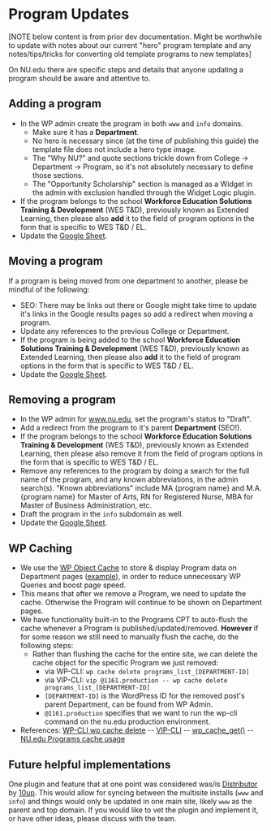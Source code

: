 # Program Updates

[NOTE below content is from prior dev documentation. Might be worthwhile to update with notes about our current "hero" program template and any notes/tips/tricks for converting old template programs to new templates]

On NU.edu there are specific steps and details that anyone updating a program should be aware and attentive to.

## Adding a program
- In the WP admin create the program in both `www` and `info` domains.
	- Make sure it has a **Department**.
	- No hero is necessary since (at the time of publishing this guide) the template file does not include a hero type image.
	- The "Why NU?" and quote sections trickle down from College -> Department -> Program, so it's not absolutely necessary to define those sections.
	- The "Opportunity Scholarship" section is managed as a Widget in the admin with exclusion handled through the Widget Logic plugin.
- If the program belongs to the school **Workforce Education Solutions Training & Development** (WES T&D), previously known as Extended Learning, then please also **add** it to the field of program options in the form that is specific to WES T&D / EL.
- Update the [Google Sheet](https://docs.google.com/spreadsheets/d/1p6620uGHOfmMa74E8X6vRXxZCVzLto72sg2p_5ESDtU/edit?pli=1).

## Moving a program
If a program is being moved from one department to another, please be mindful of the following:
- SEO: There may be links out there or Google might take time to update it's links in the Google results pages so add a redirect when moving a program.
- Update any references to the previous College or Department.
- If the program is being added to the school **Workforce Education Solutions Training & Development** (WES T&D), previously known as Extended Learning, then please also **add** it to the field of program options in the form that is specific to WES T&D / EL.
- Update the [Google Sheet](https://docs.google.com/spreadsheets/d/1p6620uGHOfmMa74E8X6vRXxZCVzLto72sg2p_5ESDtU/edit?pli=1).

## Removing a program
- In the WP admin for www.nu.edu, set the program's status to "Draft".
- Add a redirect from the program to it's parent **Department** (SEO!).
- If the program belongs to the school **Workforce Education Solutions Training & Development** (WES T&D), previously known as Extended Learning, then please also remove it from the field of program options in the form that is specific to WES T&D / EL.
- Remove any references to the program by doing a search for the full name of the program, and any known abbreviations, in the admin search(s). "Known abbreviations" include MA {program name} and M.A. {program name} for Master of Arts, RN for Registered Nurse, MBA for Master of Business Administration, etc.
- Draft the program in the `info` subdomain as well.
- Update the [Google Sheet](https://docs.google.com/spreadsheets/d/1p6620uGHOfmMa74E8X6vRXxZCVzLto72sg2p_5ESDtU/edit?pli=1).

## WP Caching
- We use the [WP Object Cache](https://developer.wordpress.org/reference/functions/wp_cache_get/) to store & display Program data on Department pages ([example](https://www.nu.edu/ourprograms/collegeoflettersandsciences/mathematicsandnaturalsciences/)), in order to reduce unnecessary WP Queries and boost page speed.
- This means that after we remove a Program, we need to update the cache. Otherwise the Program will continue to be shown on Department pages.
- We have functionality built-in to the Programs CPT to auto-flush the cache whenever a Program is published/updated/removed. **However** if for some reason we still need to manually flush the cache, do the following steps: 
	- Rather than flushing the cache for the entire site, we can delete the cache object for the specific Program we just removed:
		- via WP-CLI: `wp cache delete programs_list_[DEPARTMENT-ID]`
		- via VIP-CLI: `vip @1161.production -- wp cache delete programs_list_[DEPARTMENT-ID]`
		- `[DEPARTMENT-ID]` is the WordPress ID for the removed post's parent Department, can be found from WP Admin.
		- `@1161.production` specifies that we want to run the wp-cli command on the nu.edu production environment.
- References: [WP-CLI wp cache delete](https://developer.wordpress.org/cli/commands/cache/delete/) -- [VIP-CLI](https://docs.wpvip.com/technical-references/vip-cli/basic-usage/) -- [wp_cache_get()](https://developer.wordpress.org/reference/functions/wp_cache_get/) -- [NU.edu Programs cache usage](https://github.com/wpcomvip/nu-edu/blob/master/plugins/nuedu-core-functionality/inc/shortcodes/class-programs-list.php#L176)

## Future helpful implementations
One plugin and feature that at one point was considered was/is [Distributor](https://distributorplugin.com/) by [10up](https://10up.com/). This would allow for syncing between the multisite installs (`www` and `info`) and things would only be updated in one main site, likely `www` as the parent and top domain.
If you would like to vet the plugin and implement it, or have other ideas, please discuss with the team.
